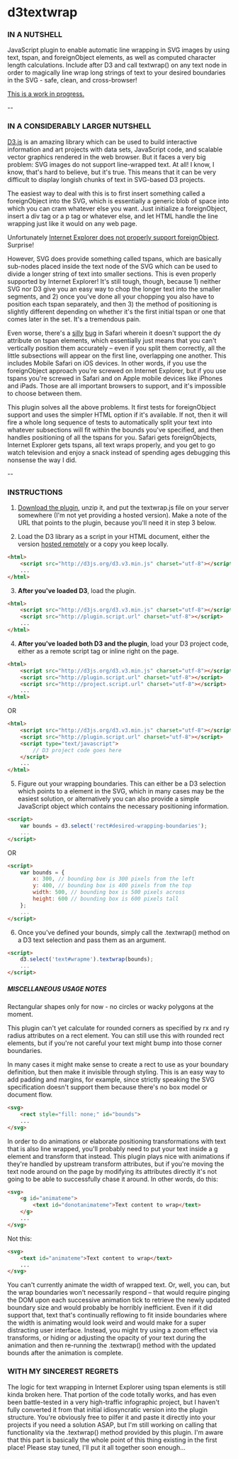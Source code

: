 d3textwrap
==========

<h3>IN A NUTSHELL</h3>

JavaScript plugin to enable automatic line wrapping in SVG images by using text, tspan, and foreignObject elements, as well as computed character length calculations. Include after D3 and call textwrap() on any text node in order to magically line wrap long strings of text to your desired boundaries in the SVG - safe, clean, and cross-browser!

<a href="#with-my-sincerest-regrets">This is a work in progress.</a>

--

<h3>IN A CONSIDERABLY LARGER NUTSHELL</h3>

<a href="http://d3js.org">D3.js</a> is an amazing library which can be used to build interactive information and art projects with data sets, JavaScript code, and scalable vector graphics rendered in the web browser. But it faces a very big problem: SVG images do not support line-wrapped text. At all! I know, I know, that's hard to believe, but it's true. This means that it can be very difficult to display longish chunks of text in SVG-based D3 projects.

The easiest way to deal with this is to first insert something called a foreignObject into the SVG, which is essentially a generic blob of space into which you can cram whatever else you want. Just initialize a foreignObject, insert a div tag or a p tag or whatever else, and let HTML handle the line wrapping just like it would on any web page.

Unfortunately <a href="http://stackoverflow.com/questions/19739672/foreignobject-is-not-working-in-ie10">Internet Explorer does not properly support foreignObject</a>. Surprise!

However, SVG does provide something called tspans, which are basically sub-nodes placed inside the text node of the SVG which can be used to divide a longer string of text into smaller sections. This is even properly supported by Internet Explorer! It's still tough, though, because 1) neither SVG nor D3 give you an easy way to chop the longer text into the smaller segments, and 2) once you've done all your chopping you also have to position each tspan separately, and then 3) the method of positioning is slightly different depending on whether it's the first initial tspan or one that comes later in the set. It's a tremendous pain.

Even worse, there's a <a href="http://stackoverflow.com/questions/9137222/raphael-text-and-safari">silly</a> <a href="http://stackoverflow.com/questions/16701246/why-are-programmatically-inserted-svg-tspan-elements-not-drawn-except-with-d3">bug</a> in Safari wherein it doesn't support the dy attribute on tspan elements, which essentially just means that you can't vertically position them accurately – even if you split them correctly, all the little subsections will appear on the first line, overlapping one another. This includes Mobile Safari on iOS devices. In other words, if you use the foreignObject approach you're screwed on Internet Explorer, but if you use tspans you're screwed in Safari and on Apple mobile devices like iPhones and iPads. Those are all important browsers to support, and it's impossible to choose between them.

This plugin solves all the above problems. It first tests for foreignObject support and uses the simpler HTML option if it's available. If not, then it will fire a whole long sequence of tests to automatically split your text into whatever subsections will fit within the bounds you've specified, and then handles positioning of all the tspans for you. Safari gets foreignObjects, Internet Explorer gets tspans, all text wraps properly, and you get to go watch television and enjoy a snack instead of spending ages debugging this nonsense the way I did.

-- 

<h3>INSTRUCTIONS</h3>

1) <a href="https://github.com/vijithassar/d3textwrap/archive/master.zip">Download the plugin</a>, unzip it, and put the textwrap.js file on your server somewhere (I'm not yet providing a hosted version). Make a note of the URL that points to the plugin, because you'll need it in step 3 below.

2) Load the D3 library as a script in your HTML document, either the version <a href="http://d3js.org/d3.v3.min.js">hosted remotely</a> or a copy you keep locally.
```html
<html>
    <script src="http://d3js.org/d3.v3.min.js" charset="utf-8"></script>
    ...
</html>
```
3) <b>After you've loaded D3</b>, load the plugin.
```html
<html>
    <script src="http://d3js.org/d3.v3.min.js" charset="utf-8"></script>
    <script src="http://plugin.script.url" charset="utf-8"></script>
    ...
</html>
```
4) <b>After you've loaded both D3 and the plugin</b>, load your D3 project code, either as a remote script tag or inline right on the page.
```html
<html>
    <script src="http://d3js.org/d3.v3.min.js" charset="utf-8"></script>
    <script src="http://plugin.script.url" charset="utf-8"></script>
    <script src="http://project.script.url" charset="utf-8"></script>
    ...
</html>
```
OR
```html
<html>
    <script src="http://d3js.org/d3.v3.min.js" charset="utf-8"></script>
    <script src="http://plugin.script.url" charset="utf-8"></script>
    <script type="text/javascript">
        // D3 project code goes here
    </script>
    ...
</html>
```
5) Figure out your wrapping boundaries. This can either be a D3 selection which points to a <rect> element in the SVG, which in many cases may be the easiest solution, or alternatively you can also provide a simple JavaScript object which contains the necessary positioning information.
```html
<script>
    var bounds = d3.select('rect#desired-wrapping-boundaries');
    ...
</script>
```
OR
```html
<script>
    var bounds = {
        x: 300, // bounding box is 300 pixels from the left
        y: 400, // bounding box is 400 pixels from the top
        width: 500, // bounding box is 500 pixels across
        height: 600 // bounding box is 600 pixels tall
    };
    ...
</script>
```
6) Once you've defined your bounds, simply call the .textwrap() method on a D3 text selection and pass them as an argument.
```html
<script>
    d3.select('text#wrapme').textwrap(bounds);
    ...
</script>
```

<h5>MISCELLANEOUS USAGE NOTES</h5>

Rectangular shapes only for now - no circles or wacky polygons at the moment.

This plugin can't yet calculate for rounded corners as specified by rx and ry radius attributes on a rect element. You can still use this with rounded rect elements, but if you're not careful your text might bump into those corner boundaries.

In many cases it might make sense to create a rect to use as your boundary definition, but then make it invisible through styling. This is an easy way to add padding and margins, for example, since strictly speaking the SVG specification doesn't support them because there's no box model or document flow.

```html
<svg>
    <rect style="fill: none;" id="bounds">
    ...
</svg>
```

In order to do animations or elaborate positioning transformations with text that is also line wrapped, you'll probably need to put your text inside a g element and transform that instead. This plugin plays nice with animations if they're handled by upstream transform attributes, but if you're moving the text node around on the page by modifying its attributes directly it's not going to be able to successfully chase it around. In other words, do this:

```html
<svg>
    <g id="animateme">
        <text id="donotanimateme">Text content to wrap</text>
    </g>
    ...
</svg>
```

Not this:

```html
<svg>
    <text id="animateme">Text content to wrap</text>
    ...
</svg>
```

You can't currently animate the width of wrapped text. Or, well, you can, but the wrap boundaries won't necessarily respond – that would require pinging the DOM upon each successive animation tick to retrieve the newly updated boundary size and would probably be horribly inefficient. Even if it did support that, text that's continually reflowing to fit inside boundaries where the width is animating would look weird and would make for a super distracting user interface. Instead, you might try using a zoom effect via transforms, or hiding or adjusting the opacity of your text during the animation and then re-running the .textwrap() method with the updated bounds after the animation is complete.

<h3>WITH MY SINCEREST REGRETS</h3>
The logic for text wrapping in Internet Explorer using tspan elements is still kinda broken here. That portion of the code totally works, and has even been battle-tested in a very high-traffic infographic project, but I haven't fully converted it from that initial idiosyncratic version into the plugin structure. You're obviously free to pilfer it and paste it directly into your projects if you need a solution ASAP, but I'm still working on calling that functionality via the .textwrap() method provided by this plugin. I'm aware that this part is basically the whole point of this thing existing in the first place! Please stay tuned, I'll put it all together soon enough...